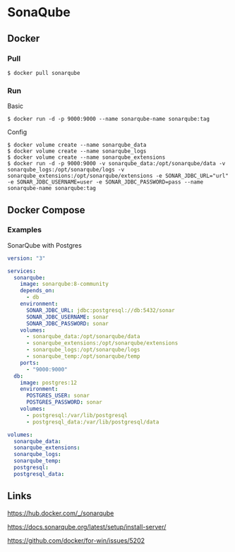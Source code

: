 # SonaQube

## Docker

### Pull

```shell
$ docker pull sonarqube
```

### Run

Basic

```shell
$ docker run -d -p 9000:9000 --name sonarqube-name sonarqube:tag
```

Config

```shell
$ docker volume create --name sonarqube_data
$ docker volume create --name sonarqube_logs
$ docker volume create --name sonarqube_extensions
$ docker run -d -p 9000:9000 -v sonarqube_data:/opt/sonarqube/data -v sonarqube_logs:/opt/sonarqube/logs -v sonarqube_extensions:/opt/sonarqube/extensions -e SONAR_JDBC_URL="url" -e SONAR_JDBC_USERNAME=user -e SONAR_JDBC_PASSWORD=pass --name sonarqube-name sonarqube:tag
```

## Docker Compose

### Examples

SonarQube with Postgres

```yaml
version: "3"

services:
  sonarqube:
    image: sonarqube:8-community
    depends_on:
      - db
    environment:
      SONAR_JDBC_URL: jdbc:postgresql://db:5432/sonar
      SONAR_JDBC_USERNAME: sonar
      SONAR_JDBC_PASSWORD: sonar
    volumes:
      - sonarqube_data:/opt/sonarqube/data
      - sonarqube_extensions:/opt/sonarqube/extensions
      - sonarqube_logs:/opt/sonarqube/logs
      - sonarqube_temp:/opt/sonarqube/temp
    ports:
      - "9000:9000"
  db:
    image: postgres:12
    environment:
      POSTGRES_USER: sonar
      POSTGRES_PASSWORD: sonar
    volumes:
      - postgresql:/var/lib/postgresql
      - postgresql_data:/var/lib/postgresql/data

volumes:
  sonarqube_data:
  sonarqube_extensions:
  sonarqube_logs:
  sonarqube_temp:
  postgresql:
  postgresql_data:
```


## Links

https://hub.docker.com/_/sonarqube

https://docs.sonarqube.org/latest/setup/install-server/

https://github.com/docker/for-win/issues/5202